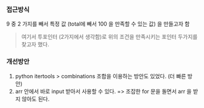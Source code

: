 ### 접근방식

9 중 2 가지를 빼서 특정 값 (total에 빼서 100 을 만족할 수 있는 값) 을 만들고자 함

> 여기서 투포인터 (2가지에서 생각함)로 위의 조건을 만족시키는 포인터 두가지를 찾고자 했다.

### 개선방안

1.  python itertools > combinations 조합을 이용하는 방안도 있었다. (더 빠른 방안)
2.  arr 안에서 바로 input 받아서 사용할 수 있다. => 조잡한 for 문을 돌면서 arr 을 받지 않아도 된다.
